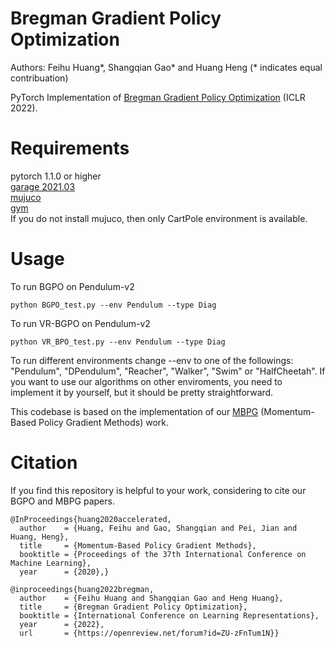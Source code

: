 # Bregman Gradient Policy Optimization
Authors: Feihu Huang*, Shangqian Gao* and Huang Heng (* indicates equal contribuation)

PyTorch Implementation of [Bregman Gradient Policy Optimization](https://openreview.net/pdf?id=ZU-zFnTum1N) (ICLR 2022).

# Requirements
pytorch 1.1.0 or higher\
[garage 2021.03](https://github.com/rlworkgroup/garage/tree/release-2021.03)\
[mujuco](http://www.mujoco.org/)  
[gym](https://github.com/openai/gym)  
If you do not install mujuco, then only CartPole environment is available.

# Usage
To run BGPO on Pendulum-v2
```
python BGPO_test.py --env Pendulum --type Diag
```
To run VR-BGPO on Pendulum-v2
```
python VR_BPO_test.py --env Pendulum --type Diag
```
To run different environments change --env to one of the followings: "Pendulum", "DPendulum", "Reacher", "Walker", "Swim" or "HalfCheetah". If you want to use our algorithms on other enviroments, you need to implement it by yourself, but it should be pretty straightforward.

This codebase is based on the implementation of our [MBPG](https://github.com/gaosh/MBPG) (Momentum-Based Policy Gradient Methods) work.

# Citation
If you find this repository is helpful to your work, considering to cite our BGPO and MBPG papers.
```
@InProceedings{huang2020accelerated,
  author    = {Huang, Feihu and Gao, Shangqian and Pei, Jian and Huang, Heng},
  title     = {Momentum-Based Policy Gradient Methods},
  booktitle = {Proceedings of the 37th International Conference on Machine Learning},
  year      = {2020},}
```
```
@inproceedings{huang2022bregman,
  author    = {Feihu Huang and Shangqian Gao and Heng Huang},
  title     = {Bregman Gradient Policy Optimization},
  booktitle = {International Conference on Learning Representations},
  year      = {2022},
  url       = {https://openreview.net/forum?id=ZU-zFnTum1N}}
```

